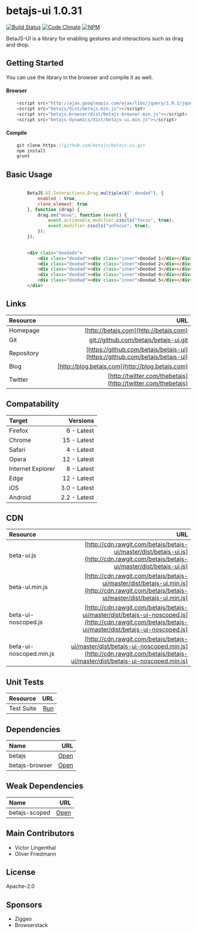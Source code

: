 # betajs-ui 1.0.31
[![Build Status](https://api.travis-ci.org/betajs/betajs-ui.svg?branch=master)](https://travis-ci.org/betajs/betajs-ui)
[![Code Climate](https://codeclimate.com/github/betajs/betajs-ui/badges/gpa.svg)](https://codeclimate.com/github/betajs/betajs-ui)
[![NPM](https://img.shields.io/npm/v/betajs-ui.svg?style=flat)](https://www.npmjs.com/package/betajs-ui)


BetaJS-UI is a library for enabling gestures and interactions such as drag and drop.



## Getting Started


You can use the library in the browser and compile it as well.

#### Browser

```javascript
	<script src="http://ajax.googleapis.com/ajax/libs/jquery/1.9.1/jquery.min.js"></script>
	<script src="betajs/dist/betajs.min.js"></script>
	<script src="betajs-browser/dist/betajs-browser.min.js"></script>
	<script src="betajs-dynamics/dist/betajs-ui.min.js"></script>
``` 

#### Compile

```javascript
	git clone https://github.com/betajs/betajs-ui.git
	npm install
	grunt
```



## Basic Usage


```js

    	BetaJS.UI.Interactions.Drag.multiple($(".doodad"), {
            enabled : true,
            clone_element: true
        }, function (drag) {
            drag.on("move", function (event) {
            	event.actionable_modifier.csscls("focus", true);
            	event.modifier.csscls("unfocus", true);
            });
        });
        
```

```html
    	<div class="doodads">
	        <div class="doodad"><div class="inner">Doodad 1</div></div>
	        <div class="doodad"><div class="inner">Doodad 2</div></div>
	        <div class="doodad"><div class="inner">Doodad 3</div></div>
	        <div class="doodad"><div class="inner">Doodad 4</div></div>
	        <div class="doodad"><div class="inner">Doodad 5</div></div>
    	</div>
```



## Links
| Resource   | URL |
| :--------- | --: |
| Homepage   | [http://betajs.com](http://betajs.com) |
| Git        | [git://github.com/betajs/betajs-ui.git](git://github.com/betajs/betajs-ui.git) |
| Repository | [https://github.com/betajs/betajs-ui](https://github.com/betajs/betajs-ui) |
| Blog       | [http://blog.betajs.com](http://blog.betajs.com) | 
| Twitter    | [http://twitter.com/thebetajs](http://twitter.com/thebetajs) | 
 



## Compatability
| Target | Versions |
| :----- | -------: |
| Firefox | 6 - Latest |
| Chrome | 15 - Latest |
| Safari | 4 - Latest |
| Opera | 12 - Latest |
| Internet Explorer | 8 - Latest |
| Edge | 12 - Latest |
| iOS | 3.0 - Latest |
| Android | 2.2 - Latest |


## CDN
| Resource | URL |
| :----- | -------: |
| beta-ui.js | [http://cdn.rawgit.com/betajs/betajs-ui/master/dist/betajs-ui.js](http://cdn.rawgit.com/betajs/betajs-ui/master/dist/betajs-ui.js) |
| beta-ui.min.js | [http://cdn.rawgit.com/betajs/betajs-ui/master/dist/betajs-ui.min.js](http://cdn.rawgit.com/betajs/betajs-ui/master/dist/betajs-ui.min.js) |
| beta-ui-noscoped.js | [http://cdn.rawgit.com/betajs/betajs-ui/master/dist/betajs-ui-noscoped.js](http://cdn.rawgit.com/betajs/betajs-ui/master/dist/betajs-ui-noscoped.js) |
| beta-ui-noscoped.min.js | [http://cdn.rawgit.com/betajs/betajs-ui/master/dist/betajs-ui-noscoped.min.js](http://cdn.rawgit.com/betajs/betajs-ui/master/dist/betajs-ui-noscoped.min.js) |


## Unit Tests
| Resource | URL |
| :----- | -------: |
| Test Suite | [Run](http://rawgit.com/betajs/betajs-ui/master/tests/tests.html) |


## Dependencies
| Name | URL |
| :----- | -------: |
| betajs | [Open](https://github.com/betajs/betajs) |
| betajs-browser | [Open](https://github.com/betajs/betajs-browser) |


## Weak Dependencies
| Name | URL |
| :----- | -------: |
| betajs-scoped | [Open](https://github.com/betajs/betajs-scoped) |


## Main Contributors

- Victor Lingenthal
- Oliver Friedmann

## License

Apache-2.0






## Sponsors

- Ziggeo
- Browserstack


